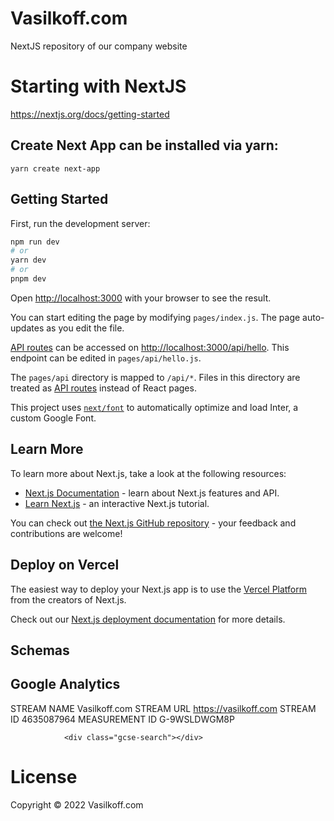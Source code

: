 # Vasilkoff.com
NextJS repository of our company website


# Starting with NextJS
 https://nextjs.org/docs/getting-started

##  Create Next App can be installed via yarn:
`
yarn create next-app
`
## Getting Started

First, run the development server:

```bash
npm run dev
# or
yarn dev
# or
pnpm dev
```

Open [http://localhost:3000](http://localhost:3000) with your browser to see the result.

You can start editing the page by modifying `pages/index.js`. The page auto-updates as you edit the file.

[API routes](https://nextjs.org/docs/api-routes/introduction) can be accessed on [http://localhost:3000/api/hello](http://localhost:3000/api/hello). This endpoint can be edited in `pages/api/hello.js`.

The `pages/api` directory is mapped to `/api/*`. Files in this directory are treated as [API routes](https://nextjs.org/docs/api-routes/introduction) instead of React pages.

This project uses [`next/font`](https://nextjs.org/docs/basic-features/font-optimization) to automatically optimize and load Inter, a custom Google Font.

## Learn More

To learn more about Next.js, take a look at the following resources:

- [Next.js Documentation](https://nextjs.org/docs) - learn about Next.js features and API.
- [Learn Next.js](https://nextjs.org/learn) - an interactive Next.js tutorial.

You can check out [the Next.js GitHub repository](https://github.com/vercel/next.js/) - your feedback and contributions are welcome!

## Deploy on Vercel

The easiest way to deploy your Next.js app is to use the [Vercel Platform](https://vercel.com/new?utm_medium=default-template&filter=next.js&utm_source=create-next-app&utm_campaign=create-next-app-readme) from the creators of Next.js.

Check out our [Next.js deployment documentation](https://nextjs.org/docs/deployment) for more details.


## Schemas


## Google Analytics

STREAM NAME
Vasilkoff.com
STREAM URL
https://vasilkoff.com
STREAM ID
4635087964
MEASUREMENT ID
G-9WSLDWGM8P

<!-- Google tag (gtag.js) -->
<script async src="https://www.googletagmanager.com/gtag/js?id=G-9WSLDWGM8P"></script>
<script>
  window.dataLayer = window.dataLayer || [];
  function gtag(){dataLayer.push(arguments);}
  gtag('js', new Date());

  gtag('config', 'G-9WSLDWGM8P');
</script>


<script async src="https://cse.google.com/cse.js?cx=a4466be8f630340db">
                </script>
                <div class="gcse-search"></div>   

# License

Copyright © 2022 Vasilkoff.com